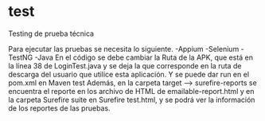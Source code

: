 # test
Testing de prueba técnica

Para ejecutar las pruebas se necesita lo siguiente.
-Appium
-Selenium
-TestNG
-Java
En el código se debe cambiar la Ruta de la APK, que está en la línea 38 de LoginTest.java y se deja la que corresponde en la ruta de descarga del usuario que utilice esta aplicación.
Y se puede dar run en el pom.xml en Maven test
Además, en la carpeta target --> surefire-reports se encuentra el reporte en los archivo de HTML de emailable-report.html y en la carpeta Surefire suite en Surefire test.html, y se podrá ver la información de los reportes de las pruebas.
